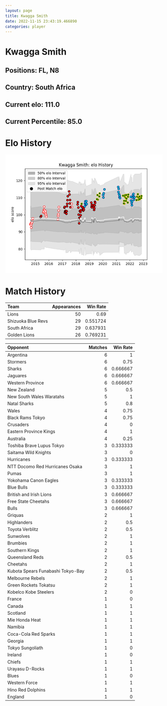 ```yaml
---  
layout: page  
title: Kwagga Smith  
date: 2022-11-15 23:43:19.466890  
categories: player  
---
```

# Kwagga Smith

## Positions: FL, N8

## Country: South Africa

## Current elo: 111.0

## Current Percentile: 85.0

# Elo History


![elo history](history_KwaggaSmith.png)
# Match History


| Team               |   Appearances |   Win Rate |
|:-------------------|--------------:|-----------:|
| Lions              |            50 |   0.69     |
| Shizuoka Blue Revs |            29 |   0.551724 |
| South Africa       |            29 |   0.637931 |
| Golden Lions       |            26 |   0.769231 |

| Opponent                          |   Matches |   Win Rate |
|:----------------------------------|----------:|-----------:|
| Argentina                         |         6 |   1        |
| Stormers                          |         6 |   0.75     |
| Sharks                            |         6 |   0.666667 |
| Jaguares                          |         6 |   0.666667 |
| Western Province                  |         6 |   0.666667 |
| New Zealand                       |         5 |   0.5      |
| New South Wales Waratahs          |         5 |   1        |
| Natal Sharks                      |         5 |   0.8      |
| Wales                             |         4 |   0.75     |
| Black Rams Tokyo                  |         4 |   0.75     |
| Crusaders                         |         4 |   0        |
| Eastern Province Kings            |         4 |   1        |
| Australia                         |         4 |   0.25     |
| Toshiba Brave Lupus Tokyo         |         3 |   0.333333 |
| Saitama Wild Knights              |         3 |   0        |
| Hurricanes                        |         3 |   0.333333 |
| NTT Docomo Red Hurricanes Osaka   |         3 |   1        |
| Pumas                             |         3 |   1        |
| Yokohama Canon Eagles             |         3 |   0.333333 |
| Blue Bulls                        |         3 |   0.333333 |
| British and Irish Lions           |         3 |   0.666667 |
| Free State Cheetahs               |         3 |   0.666667 |
| Bulls                             |         3 |   0.666667 |
| Griquas                           |         2 |   1        |
| Highlanders                       |         2 |   0.5      |
| Toyota Verblitz                   |         2 |   0.5      |
| Sunwolves                         |         2 |   1        |
| Brumbies                          |         2 |   1        |
| Southern Kings                    |         2 |   1        |
| Queensland Reds                   |         2 |   0.5      |
| Cheetahs                          |         2 |   1        |
| Kubota Spears Funabashi Tokyo-Bay |         2 |   0.5      |
| Melbourne Rebels                  |         2 |   1        |
| Green Rockets Tokatsu             |         2 |   1        |
| Kobelco Kobe Steelers             |         2 |   0        |
| France                            |         1 |   0        |
| Canada                            |         1 |   1        |
| Scotland                          |         1 |   1        |
| Mie Honda Heat                    |         1 |   1        |
| Namibia                           |         1 |   1        |
| Coca-Cola Red Sparks              |         1 |   1        |
| Georgia                           |         1 |   1        |
| Tokyo Sungoliath                  |         1 |   0        |
| Ireland                           |         1 |   0        |
| Chiefs                            |         1 |   1        |
| Urayasu D-Rocks                   |         1 |   1        |
| Blues                             |         1 |   0        |
| Western Force                     |         1 |   1        |
| Hino Red Dolphins                 |         1 |   1        |
| England                           |         1 |   0        |